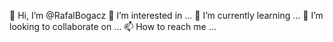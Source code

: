 👋 Hi, I’m @RafalBogacz
👀 I’m interested in ...
🌱 I’m currently learning ...
💞️ I’m looking to collaborate on ...
📫 How to reach me ...
